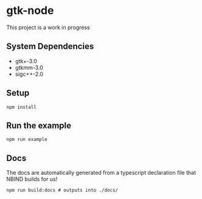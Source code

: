 # gtk-node

This project is a work in progress

## System Dependencies
- gtk+-3.0
- gtkmm-3.0
- sigc++-2.0

## Setup
```
npm install
```

## Run the example
```
npm run example
```

## Docs
The docs are automatically generated from a typescript declaration file that NBIND builds for us!
```
npm run build:docs # outputs into ./docs/
```
